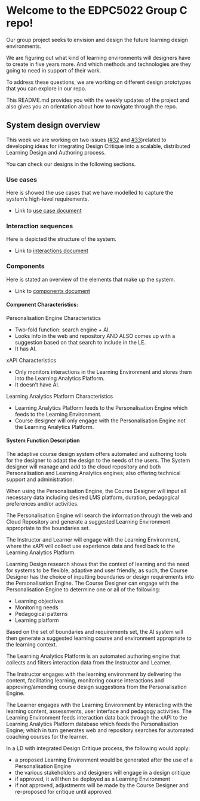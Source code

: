 Welcome to the EDPC5022 Group C repo!
=========================================
Our group project seeks to envision and design the future learning design environments. 

We are figuring out what kind of learning environments will designers have to create in five years more. And which methods and technologies are they going to need in support of their work.

To address these questions, we are working on different design prototypes that you can explore in our repo. 

This README.md provides you with the weekly updates of the project and also gives you an orientation about how to navigate through the repo.


## System design overview

This week we are working on two issues ([#32](https://github.sydney.edu.au/crli/EDPC5022-2019-TeamC/issues/32) and [#33](https://github.sydney.edu.au/crli/EDPC5022-2019-TeamC/issues/33))related to developing ideas for integrating Design Critique into a scalable, distributed Learning Design and Authoring process. 

You can check our designs in the following sections.

### Use cases

Here is showed the use cases that we have modelled to capture the system’s high-level requirements. 

* Link to [use case document](https://github.sydney.edu.au/crli/EDPC5022-2019-TeamC/blob/master/Use-cases.md)  

### Interaction sequences

Here is depicted the structure of the system. 

* Link to [interactions document](https://github.sydney.edu.au/crli/EDPC5022-2019-TeamC/blob/master/Interactions.md)

### Components

Here is stated an overview of the elements that make up the system.

* Link to [components document](https://github.sydney.edu.au/crli/EDPC5022-2019-TeamC/blob/master/Components.md)


#### Component Characteristics:

Personalisation Engine Characteristics
- Two-fold function: search engine + AI.
- Looks info in the web and repository AND ALSO comes up with a suggestion based on that search to include in the LE.
- It has AI.

xAPI Characteristics
- Only monitors interactions in the Learning Environment and stores them into the Learning Analytics Platform.
- It doesn’t have AI.

Learning Analytics Platform Characteristics
- Learning Analytics Platform feeds to the Personalisation Engine which feeds to the Learning Environment.
- Course designer will only engage with the Personalisation Engine not the Learning Analytics Platform.

#### System Function Description

The adaptive course design system offers automated and authoring tools for the designer to adapt the design to the needs of the users.
The System designer will manage and add to the cloud repository and both Personalisation and Learning Analytics engines; also offering technical support and administration.

When using the Personalisation Engine, the Course Designer will input all necessary data including desired LMS platform, duration, pedagogical preferences and/or activities.

The Personalisation Engine will search the information through the web and Cloud Repository and generate a suggested Learning Environment appropriate to the boundaries set.

The Instructor and Learner will engage with the Learning Environment, where the xAPI will collect use experience data and feed back to the Learning Analytics Platform.

Learning Design research shows that the context of learning and the need for systems to be flexible, adaptive and user friendly, as such, the Course Designer has the choice of inputting boundaries or design requirements into the Personalisation Engine. The Course Designer can engage with the Personalisation Engine to determine one or all of the following:

- Learning objectives
- Monitoring needs
- Pedagogical patterns
- Learning platform 

Based on the set of boundaries and requirements set, the AI system will then generate a suggested learning course and environment appropriate to the learning context.

The Learning Analytics Platform is an automated authoring engine that collects and filters interaction data from the Instructor and Learner.

The Instructor engages with the learning environment by delivering the content, facilitating learning, monitoring course interactions and approving/amending course design suggestions from the Personalisation Engine.

The Learner engages with the Learning Environment by interacting with the learning content, assessments, user interface and pedagogy activities. The Learning Environment feeds interaction data back through the xAPI to the Learning Analytics Platform database which feeds the Personalisation Engine; which in turn generates web and repository searches for automated coaching courses for the learner.

In a LD with integrated Design Critique process, the following would apply:

- a proposed Learning Environment would be generated after the use of a Personalisation Engine
- the various stakeholders and designers will engage in a design critique
- if approved, it will then be deployed as a Learning Environment
- if not approved, adjustments will be made by the Course Designer and re-proposed for critique until approved.

